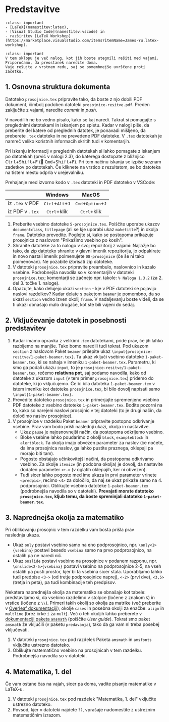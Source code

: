 # Predstavitve

`````{admonition} Programska oprema
:class: important
- [LaTeX](namestitev:latex),
- [Visual Studio Code](namestitev:vscode) in
- razširitev [LaTeX Workshop](https://marketplace.visualstudio.com/items?itemName=James-Yu.latex-workshop).
`````

`````{admonition} Shranite vaje na strežnik
:class: important
V tem sklopu je več nalog, kot jih boste utegnili rešiti med vajami.
Priporočamo, da preostanek naredite doma.
Vaje rešujte v vrstnem redu, saj so pomembnejše uvrščene proti začetku.
`````

## 1. Osnovna struktura dokumenta

Datoteko `prosojnice.tex` pripravite tako, da boste z njo dobili PDF dokument, 
čimbolj podoben datoteki `prosojnice-resitve.pdf`.
Preden zaključite z vajami, naredite _commit_ in _push_.

V navodilih ne bo vedno pisalo, kako se kaj naredi.
Takrat si pomagajte s preglednimi datotekami in iskanjem po spletu.
Kadar v nalogi piše, da preberite del katere od preglednih datotek, 
je ponavadi mišljeno, da preberete `.tex` datoteko in ne prevedene PDF datoteke.
V `.tex` datotekah je namreč veliko koristnih informacih skritih tudi v komentarjih.

Pri iskanju informacij v preglednih datotekah si lahko pomagate z
iskanjem po datotekah (prvič v nalogi 2.3), do katerega dostopate z bližnjico
<kbd>Ctrl</kbd>+<kbd>Shift</kbd>+<kbd>F</kbd> (🍎 <kbd>Cmd</kbd>+<kbd>Shift</kbd>+<kbd>F</kbd>). Pri tem načinu iskanja se izpiše seznam zadetkov po datotekah.
Če kliknete na vrstico z rezultatom, se bo datoteka na tistem mestu odprla v urejevalniku.

Prehajanje med izvorno kodo v `.tex` datoteki in PDF datoteko v VSCode:

|                 | Windows                                     |  MacOS                                        |
|:----------------|:-------------------------------------------:|:---------------------------------------------:|
| iz `.tex` v PDF | <kbd>Ctrl</kbd>+<kbd>Alt</kbd>+<kbd>J</kbd> | <kbd>Cmd</kbd>+<kbd>Option</kbd>+<kbd>J</kbd> |
| iz PDF v `.tex` | <kbd>Ctrl</kbd>+klik                        | <kbd>Ctrl</kbd>+klik                          |

1.  Preberite vsebino datoteke `5-prosojnice.tex`.
    Poiščite uporabe ukazov `documentclass`, `titlepage` (ali se kje uporabi ukaz `maketitle`?) in okolja `frame`.
    Datoteko prevedite. Poglejte si, kako se postopoma prikazuje prosojnica z naslovom "Prikažimo vsebino po kosih".
2.  Shranite datoteke za to nalogo v svoj repozitorij z vajami:
    Najlažje bo tako, da [zip datoteko](08-predstavitve/08-prosojnice.zip) shranite v glavni imenik repozitorija,
    jo odpakirate in novo nastali imenik poimenujete `08-prosojnice` (če še ni tako poimenovan).
    Ne pozabite izbrisati zip datoteke.
3.  V datoteki `prosojnice.tex` pripravite preambulo, naslovnico in kazalo vsebine.
    Podrobnejša navodila so v komentarjih v datoteki `prosojnice.tex`;
    komentarji se začnejo npr. takole: `% Naloga 1.3.2` (za 2. del 3. točke 1. naloge).
4.  Opazujte, kako delujejo ukazi `section` - kje v PDF datoteki se pojavijo naslovi razdelkov?
    Kadar delate s paketom `beamer` je pomembno, da so ukazi `section` vedno izven okolij `frame`.
    V nadaljevanju boste videli, da se ti ukazi obnašajo malo drugače, kot ste bili vajeni do sedaj.

## 2. Vključevanje datotek in posebnosti predstavitev

1.  Kadar imamo opravka z velikimi `.tex` datotekami, pride prav, 
    če jih lahko razbijemo na manjše. 
    Tako bomo naredili tudi tokrat.
    Pod ukazom `section` z naslovom Paket `beamer` prilepite ukaz
    `\input{prosojnice-resitve/1-paket-beamer.tex}`.
    Ta ukaz vključi vsebino datoteke `1-paket-beamer.tex`, ki se nahaja v imeniku
    `1-paket-beamer.tex`.
    Parametru, ki smo ga podali ukazu `input`, to je `prosojnice-resitve/1-paket-beamer.tex`,
    rečemo **relativna pot**, saj podamo navodila, kako od datoteke z ukazom `input` 
    (v tem primer `prosojnice.tex`) pridemo do datoteke, ki jo vključujemo.
    Če bi bila datoteka `1-paket-beamer.tex` v istem imeniku kot datoteka `prosojnice.tex`,
    bi bilo dovolj napisati samo `\input{1-paket-beamer.tex}`.
2.  Prevedite datoteko `prosojnice.tex` in primerjajte spremenjeno vsebino PDF datoteke
    z vsebino datoteke `1-paket-beamer.tex`.
    Bodite pozorni na to, kako so narejeni naslovi prosojnic v tej datoteki
    (to je drugi način, da določimo naslov prosojnice).
3.  V prosojnice v razdelku Paket `beamer` pripravite postopno odkrivanje vsebine.
    Prav vam bodo prišli naslednji ukazi, okolja in nastavitve.
    -   Ukaz `pause` je najosnovnejši način, da postopoma odkrijemo vsebino.
    -   Bloke vsebine lahko poudarimo z okolji `block`, `exampleblock` in `alertblock`.
        Ta okolja imajo obvezen parameter za naslov (če nočete, da ima prosojnica naslov, ga lahko pustite praznega, oklepaji pa morajo biti tam).
    -   Pogosto obstajajo učinkovitejši načini, da postopoma odkrivamo vsebino.
        Za okolje `itemize` (in podobna okolja) je dovolj, da nastavite dodaten parameter
        `<+->` (v oglatih oklepajih, ker ni obvezen).
    -   Tudi sicer lahko pogosto med ime ukaza in prvi parameter vrinete `<predpis>`,
        recimo `<4>` za določilo, da naj se ukaz prikaže samo na 4. podprosojnici.
    Oblikujte vsebino datoteke `1-paket-beamer.tex` (podrobnejša navodila so v datoteki).
    **Prevajati morate datoteko `prosojnice.tex`, kljub temu, da boste spreminjali datoteko `1-paket-beamer.tex`**.

## 3. Naprednejša okolja za matematiko

Pri oblikovanju prosojnic v tem razdelku vam bosta prišla prav  
naslednja ukaza.
-   Ukaz `only` postavi vsebino samo na eno podprosojnico,
    npr. `\only<1>{vsebina}` postavi besedo `vsebina` samo na prvo podprosojnico,
    na ostalih pa ne naredi nič.
-   Ukaz `onslide` postavi vsebino na prosojnice v podanem razponu,
    npr. `\onslide<2-5>{vsebina}` postavi vsebino na podprosojnice 2-5,
    na vseh ostalih pa pusti prostor, kjer bi ta vsebina sicer stala.
    Uporabljamo lahko tudi predpise `<3->` (od tretje podprosojnice naprej),
    `<-2>` (prvi dve), `<3,5>` (tretja in peta), pa tudi kombinacije teh predpisov.

Nekatera naprednejša okolja za matematiko se obnašajo kot tabele: 
predstavljamo si, da vsebino razdelimo v stolpce (ločene z znakom `&`)
in vrstice (ločene z `\\`).
Primeri takih okolij so okolja za matrike (več preberite v 
[Overleaf dokumentaciji](https://www.overleaf.com/learn/latex/Matrices)),
okolje `cases` in posebna okolji za enačbe: `align` in `multline` 
(brez črke `i` za `mult`).
Več o teh okoljih lahko preberete v 
[dokumentaciji paketa `amsmath`](https://ctan.org/pkg/amsmath) (poiščite _User guide_).
Tokrat smo paket `amsmath` že vključili (v paketu `predavanja`),
tako da ga vam ni treba posebej vključevati.

1.  V datoteki `prosojnice.tex` pod razdelek 
    Paketa `amsmath` in `amsfonts` vključite ustrezno datoteko.
2.  Oblikujte matematično vsebino na prosojnicah v tem razdelku.
    Podrobnejša navodila so v datoteki.

## 4. Matematika, 1. del

Če vam ostane čas na vajah, sicer pa doma, vadite pisanje matematike v LaTeX-u.

1.  V datoteki `prosojnice.tex` pod razdelek 
    "Matematika, 1. del" vključite ustrezno datoteko.
2.  Povsod, kjer v datoteki najdete `??`, vprašaje nadomestite z ustreznim matematičnim izrazom.
